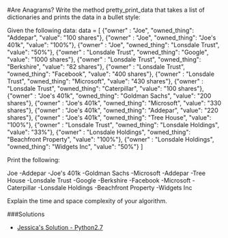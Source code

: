 #Are Anagrams?
Write the method pretty_print_data that takes a list of dictionaries and prints the data in a bullet style:


Given the following data:
data = [
{"owner" : "Joe", "owned_thing": "Addepar", "value": "100 shares"},
{"owner" : "Joe", "owned_thing": "Joe's 401k", "value": "100%"},
{"owner" : "Joe", "owned_thing": "Lonsdale Trust", "value": "50%"},
{"owner" : "Lonsdale Trust", "owned_thing": "Google", "value": "1000 shares"},
{"owner" : "Lonsdale Trust", "owned_thing": "Berkshire", "value": "82 shares"},
{"owner" : "Lonsdale Trust", "owned_thing": "Facebook", "value": "400 shares"},
{"owner" : "Lonsdale Trust", "owned_thing": "Microsoft", "value": "430 shares"},
{"owner" : "Lonsdale Trust", "owned_thing": "Caterpillar", "value": "100 shares"},
{"owner" : "Joe's 401k", "owned_thing": "Goldman Sachs", "value": "200 shares"},
{"owner" : "Joe's 401k", "owned_thing": "Microsoft", "value": "330 shares"},
{"owner" : "Joe's 401k", "owned_thing": "Addepar", "value": "220 shares"},
{"owner" : "Joe's 401k", "owned_thing": "Tree House", "value": "100%"},
{"owner" : "Lonsdale Trust", "owned_thing": "Lonsdale Holdings", "value": "33%"},
{"owner" : "Lonsdale Holdings", "owned_thing": "Beachfront Property", "value": "100%"},
{"owner" : "Lonsdale Holdings", "owned_thing": "Widgets Inc", "value": "50%"}
]

Print the following:

Joe
    -Addepar
    -Joe's 401k
        -Goldman Sachs
        -Microsoft
        -Addepar
        -Tree House
    -Lonsdale Trust
        -Google
        -Berkshire
        -Facebook
        -Microsoft
        -Caterpillar
       -Lonsdale Holdings
            -Beachfront Property
            -Widgets Inc


Explain the time and space complexity of your algorithm.


###Solutions

- [Jessica's Solution - Python2.7](https://github.com/chatasweetie/whiteboarding-and-coding-problems/blob/master/questions/print_data_format/solution/print_data_format.py)
